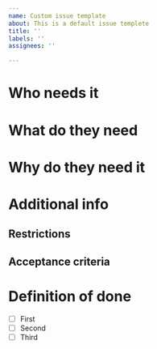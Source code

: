 ```yaml
---
name: Custom issue template
about: This is a default issue templete
title: ''
labels: ''
assignees: ''

---
```


# Who needs it

# What do they need

# Why do they need it

# Additional info
## Restrictions

## Acceptance criteria

# Definition of done
- [ ] First
- [ ] Second
- [ ] Third
